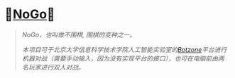 # 🎉[NoGo](https://github.com/raingrain/NoGo)🎉

> *NoGo，也叫做不围棋, 围棋的变种之一。*
> 
> *本项目可于北京大学信息科学技术学院人工智能实验室的[Botzone](https://botzone.org.cn/)平台进行机器对战（需要手动输入，因为没有实现平台的接口），也可在电脑前由两名玩家进行双人对战。*

